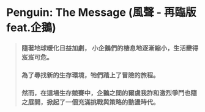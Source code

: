 # Penguin: The Message (風聲 - 再臨版 feat.企鵝)

> ### 隨著地球暖化日益加劇， 小企鵝們的棲息地逐漸縮小，生活變得岌岌可危。
> ### 為了尋找新的生存環境，牠們踏上了冒險的旅程。
> ### 然而，在這場生存競賽中，企鵝之間的爾虞我詐和激烈爭鬥也隨之展開，掀起了一個充滿挑戰與策略的動盪時代。
